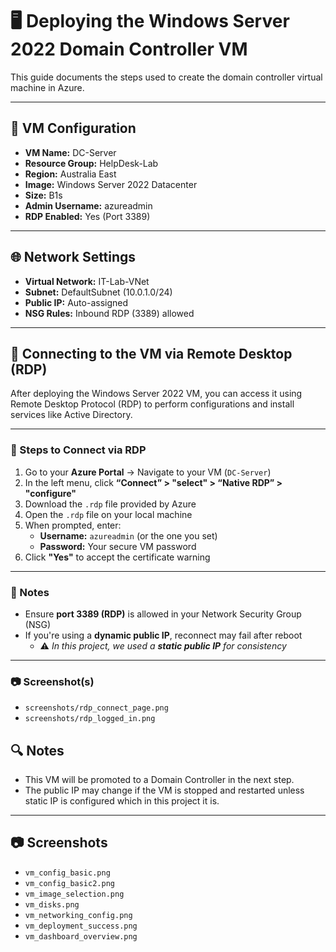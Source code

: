 # 🖥️ Deploying the Windows Server 2022 Domain Controller VM

This guide documents the steps used to create the domain controller virtual machine in Azure.

---

## 🔧 VM Configuration

- **VM Name:** DC-Server  
- **Resource Group:** HelpDesk-Lab  
- **Region:** Australia East  
- **Image:** Windows Server 2022 Datacenter  
- **Size:** B1s  
- **Admin Username:** azureadmin  
- **RDP Enabled:** Yes (Port 3389)

---

## 🌐 Network Settings

- **Virtual Network:** IT-Lab-VNet  
- **Subnet:** DefaultSubnet (10.0.1.0/24)  
- **Public IP:** Auto-assigned  
- **NSG Rules:** Inbound RDP (3389) allowed

---
## 🔐 Connecting to the VM via Remote Desktop (RDP)

After deploying the Windows Server 2022 VM, you can access it using Remote Desktop Protocol (RDP) to perform configurations and install services like Active Directory.

---

### 🧭 Steps to Connect via RDP

1. Go to your **Azure Portal** → Navigate to your VM (`DC-Server`)
2. In the left menu, click **“Connect” > "select" > “Native RDP” > "configure"**
3. Download the `.rdp` file provided by Azure
4. Open the `.rdp` file on your local machine
5. When prompted, enter:
   - **Username:** `azureadmin` (or the one you set)
   - **Password:** Your secure VM password
6. Click **"Yes"** to accept the certificate warning

---

### 🧠 Notes

- Ensure **port 3389 (RDP)** is allowed in your Network Security Group (NSG)
- If you're using a **dynamic public IP**, reconnect may fail after reboot
  - ⚠️ *In this project, we used a **static public IP** for consistency*

---

### 📷 Screenshot(s)

- `screenshots/rdp_connect_page.png`
- `screenshots/rdp_logged_in.png`

## 🔍 Notes

- This VM will be promoted to a Domain Controller in the next step.
- The public IP may change if the VM is stopped and restarted unless static IP is configured which in this project it is.

---

## 📷 Screenshots

- `vm_config_basic.png`
- `vm_config_basic2.png`
- `vm_image_selection.png`
- `vm_disks.png`
- `vm_networking_config.png`
- `vm_deployment_success.png`
- `vm_dashboard_overview.png`